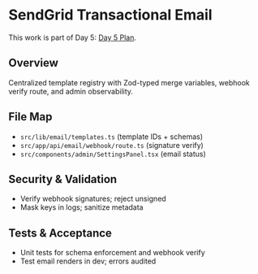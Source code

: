<!--
AI Summary: Typed template registry, SendGrid webhook verification, error handling, and OpsHub status surfaces for emails.
-->

# SendGrid Transactional Email

This work is part of Day 5: [Day 5 Plan](../planning/DAY_5_PLAN.md).

## Overview

Centralized template registry with Zod-typed merge variables, webhook verify route, and admin observability.

## File Map

- `src/lib/email/templates.ts` (template IDs + schemas)
- `src/app/api/email/webhook/route.ts` (signature verify)
- `src/components/admin/SettingsPanel.tsx` (email status)

## Security & Validation

- Verify webhook signatures; reject unsigned
- Mask keys in logs; sanitize metadata

## Tests & Acceptance

- Unit tests for schema enforcement and webhook verify
- Test email renders in dev; errors audited
